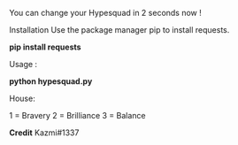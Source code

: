 
You can change your Hypesquad in 2 seconds now !

Installation
Use the package manager pip to install requests.

**pip install requests**

Usage :

**python hypesquad.py**

House:

1 = Bravery
2 = Brilliance
3 = Balance

**Credit**
Kazmi#1337
